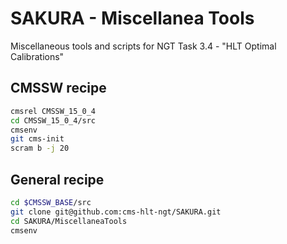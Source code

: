 # SAKURA - Miscellanea Tools
Miscellaneous tools and scripts for NGT Task 3.4 - "HLT Optimal Calibrations"

## CMSSW recipe 
```bash
cmsrel CMSSW_15_0_4
cd CMSSW_15_0_4/src
cmsenv
git cms-init
scram b -j 20
```

## General recipe
```bash
cd $CMSSW_BASE/src
git clone git@github.com:cms-hlt-ngt/SAKURA.git
cd SAKURA/MiscellaneaTools
cmsenv
```
